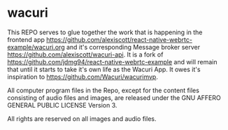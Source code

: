 # wacuri

This REPO serves to glue together the work that is happening in the frontend app https://github.com/alexiscott/react-native-webrtc-example/wacuri.org and it's corresponding Message broker server https://github.com/alexiscott/wacuri-api. It is  a fork of https://github.com/jdmg94/react-native-webrtc-example and will remain that until it starts to take it's own life as the Wacuri App. It owes it's inspiration to https://github.com/Wacuri/wacurimvp.

All computer program files in the Repo, except for the content files consisting of audio files and images, are released under the GNU AFFERO GENERAL PUBLIC LICENSE Version 3.

All rights are reserved on all images and audio files.
